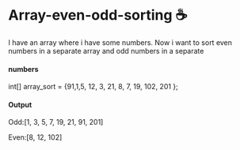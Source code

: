 # Array-even-odd-sorting :coffee:
I have an array where i have some numbers. Now i want to sort even numbers in a separate array and odd numbers in a separate

#### numbers

int[] array_sort = {91,1,5, 12, 3, 21, 8, 7, 19, 102, 201 };

#### Output

Odd:[1, 3, 5, 7, 19, 21, 91, 201]

Even:[8, 12, 102]
